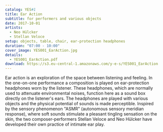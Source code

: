 ```yaml
---
catalog: YES#1
title: Ear Action
subtitle: for performers and various objects
date: 2017-10-01
artists:
  - Neo Hülcker
  - Stellan Veloce
setup: objects, table, chair, ear-protection headphones
duration: "07:00 - 10:00"
cover_image: YES001_EarAction.jpg
details:
  - YES001_EarAction.pdf
download: https://s3.eu-central-1.amazonaws.com/y-e-s/YES001_EarAction.zip
---
```

Ear action is an exploration of the space between listening and feeling. In the one-on-one performance a composition is played on ear-protection headphones worn by the listener. These headphones, which are normally used to attenuate environmental noises, function here as a sound box directly on the listener's ears. The headphones are played with various objects and the physical potential of sounds is made perceptible. Inspired by the sensory phenomenon "ASMR" (autonomous sensory meridian response), where soft sounds stimulate a pleasant tingling sensation on the skin, the two composer-performers Stellan Veloce and Neo Hülcker have developed their own practice of intimate ear play.
